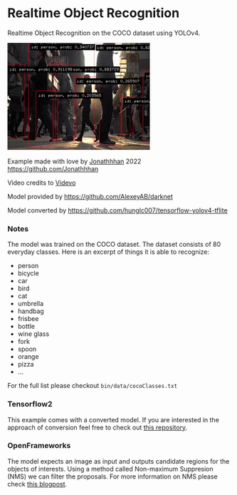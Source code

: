 # Realtime Object Recognition 
Realtime Object Recognition on the COCO dataset using YOLOv4.

![](../media/yolo.gif)

Example made with love by [Jonathhhan](https://github.com/Jonathhhan) 2022  
https://github.com/Jonathhhan

Video credits to [Videvo](https://www.videvo.net/video/busy-hong-kong-street-at-sunset/7906/)

Model provided by https://github.com/AlexeyAB/darknet

Model converted by https://github.com/hunglc007/tensorflow-yolov4-tflite

### Notes
The model was trained on the COCO dataset. The dataset consists of 80 everyday classes. Here is an excerpt of things it is able to recognize:
- person
- bicycle
- car
- bird
- cat
- umbrella
- handbag
- frisbee
- bottle
- wine glass
- fork
- spoon
- orange
- pizza
- ...

For the full list please checkout `bin/data/cocoClasses.txt`


### Tensorflow2
This example comes with a converted model. If you are interested in the approach of conversion feel free to check out [this repository](https://github.com/hunglc007/tensorflow-yolov4-tflite).

### OpenFrameworks
The model expects an image as input and outputs candidate regions for the objects of interests. Using a method called Non-maximum Suppresion (NMS) we can filter the proposals. 
For more information on NMS please check [this blogpost](https://towardsdatascience.com/non-maximum-suppression-nms-93ce178e177c).
